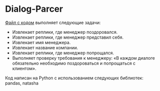 # Dialog-Parcer

[Файл с кодом](Parser.ipynb) выполняет следующие задачи:
- Извлекает реплики, где менеджер поздоровался. 
- Извлекает реплики, где менеджер представил себя. 
- Извлекает имя менеджера. 
- Извлекает название компании. 
- Извлекает реплики, где менеджер попрощался.
- Выполняет проверку требования к менеджеру: «В каждом диалоге обязательно необходимо поздороваться и попрощаться с клиентом».

Код написан на Python с использованием следующих библиотек: pandas, natasha
